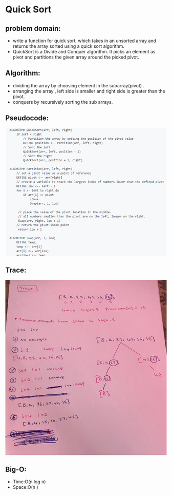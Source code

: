 # Quick Sort

## problem domain:
- write a function for quick sort, which takes in an unsorted array and returns the array sorted using a quick sort algorithm.
- QuickSort is a Divide and Conquer  algorithm. It picks an element as pivot and partitions the given array around the picked pivot.

## Algorithm:
- dividing the array by choosing element in the subarray(pivot) .
- arranging the array , left side is smaller and right side is greater than the pivot.
- conquers by recursively sorting the sub arrays.

## Pseudocode:
![](https://github.com/AyaaBe95/data-structures-and-algorithms401/blob/main/assests/quicksortcode.PNG)


## Trace:
![](https://github.com/AyaaBe95/data-structures-and-algorithms401/blob/main/assests/quick.jpeg)


## Big-O:
- Time:O(n log n)
- Space:O(n )

